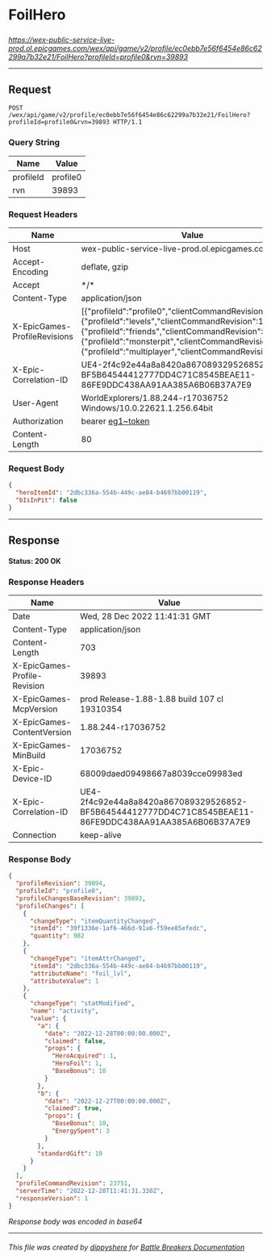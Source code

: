 # FoilHero

#####

*https://wex-public-service-live-prod.ol.epicgames.com/wex/api/game/v2/profile/ec0ebb7e56f6454e86c62299a7b32e21/FoilHero?profileId=profile0&rvn=39893*

___

## Request

```http request
POST /wex/api/game/v2/profile/ec0ebb7e56f6454e86c62299a7b32e21/FoilHero?profileId=profile0&rvn=39893 HTTP/1.1
```

### Query String

| Name | Value |
|---|---|
| profileId | profile0 |
| rvn | 39893 |




### Request Headers

| Name | Value |
|---|---|
| Host | wex-public-service-live-prod.ol.epicgames.com |
| Accept-Encoding | deflate, gzip |
| Accept | \*/\* |
| Content-Type | application/json |
| X-EpicGames-ProfileRevisions | [{"profileId":"profile0","clientCommandRevision":23750},{"profileId":"levels","clientCommandRevision":14327},{"profileId":"friends","clientCommandRevision":8247},{"profileId":"monsterpit","clientCommandRevision":1074},{"profileId":"multiplayer","clientCommandRevision":847}] |
| X-Epic-Correlation-ID | UE4-2f4c92e44a8a8420a867089329526852-BF5B64544412777DD4C71C8545BEAE11-86FE9DDC438AA91AA385A6B06B37A7E9 |
| User-Agent | WorldExplorers/1.88.244-r17036752 Windows/10.0.22621.1.256.64bit |
| Authorization | bearer [eg1~token](https://github.com/dippyshere/battle-breakers-documentation/blob/master/docs/common/tokens/eg1.md) |
| Content-Length | 80 |


### Request Body

```json
{
  "heroItemId": "2dbc336a-554b-449c-ae84-b4697bb00119",
  "bIsInPit": false
}
```

___

## Response

#### Status: 200 OK




### Response Headers

| Name | Value |
|---|---|
| Date | Wed, 28 Dec 2022 11:41:31 GMT |
| Content-Type | application/json |
| Content-Length | 703 |
| X-EpicGames-Profile-Revision | 39893 |
| X-EpicGames-McpVersion | prod Release-1.88-1.88 build 107 cl 19310354 |
| X-EpicGames-ContentVersion | 1.88.244-r17036752 |
| X-EpicGames-MinBuild | 17036752 |
| X-Epic-Device-ID | 68009daed09498667a8039cce09983ed |
| X-Epic-Correlation-ID | UE4-2f4c92e44a8a8420a867089329526852-BF5B64544412777DD4C71C8545BEAE11-86FE9DDC438AA91AA385A6B06B37A7E9 |
| Connection | keep-alive |


### Response Body

```json
{
  "profileRevision": 39894,
  "profileId": "profile0",
  "profileChangesBaseRevision": 39893,
  "profileChanges": [
    {
      "changeType": "itemQuantityChanged",
      "itemId": "39f1336e-1af6-466d-91a6-f59ee85efedc",
      "quantity": 982
    },
    {
      "changeType": "itemAttrChanged",
      "itemId": "2dbc336a-554b-449c-ae84-b4697bb00119",
      "attributeName": "foil_lvl",
      "attributeValue": 1
    },
    {
      "changeType": "statModified",
      "name": "activity",
      "value": {
        "a": {
          "date": "2022-12-28T00:00:00.000Z",
          "claimed": false,
          "props": {
            "HeroAcquired": 1,
            "HeroFoil": 1,
            "BaseBonus": 10
          }
        },
        "b": {
          "date": "2022-12-27T00:00:00.000Z",
          "claimed": true,
          "props": {
            "BaseBonus": 10,
            "EnergySpent": 3
          }
        },
        "standardGift": 10
      }
    }
  ],
  "profileCommandRevision": 23751,
  "serverTime": "2022-12-28T11:41:31.330Z",
  "responseVersion": 1
}
```

*Response body was encoded in base64*

___

###### This file was created by [dippyshere](https://github.com/dippyshere) for [Battle Breakers Documentation](https://github.com/dippyshere/battle-breakers-documentation)
